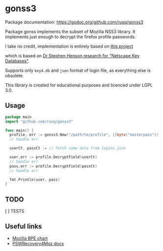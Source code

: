 # gonss3

Package documentation: https://godoc.org/github.com/rusq/gonss3

Package gonss implements the subset of Mozilla NSS3 library. It implements
just enough to decrypt the firefox profile passwords.

I take no credit, implementation is entirely based on [this project][4]

which is based on [Dr Stephen Henson research for "Netscape Key Databases"][1].

Supports only `key4.db` and `json` format of login file, as everything else is
obsolete.

This library is created for educational purposes and licenced under LGPL 3.0.

## Usage
```go
package main
import "github.com/rusq/gonss3"

func main() {
  profile, err := gonss3.New("/path/to/profile", []byte("masterpass"))
  // handle err

  userCt, passCt := // fetch some data from logins.json

  user,err := profile.DecryptField(userCt)
  // handle err
  pass,err := profile.DecryptField(passCt)
  // handle err

  fmt.Println(user, pass)
}
```

## TODO
[ ] TESTS

## Useful links

* [Mozilla BPE chart][2]
* [PSWRecovery4Moz docs][3]

[1]: http://web.archive.org/web/20150212092002/http://www.drh-consultancy.demon.co.uk/key3.html
[2]: https://github.com/lclevy/firepwd/blob/f48522352c27c8d1868d7a3ad0f5e3da3b1b922d/mozilla_pbe.pdf
[3]: https://github.com/philsmd/pswRecovery4Moz/blob/master/pswRecovery4Moz.txt
[4]: https://github.com/lclevy/firepwd/